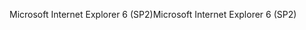 <span data-ttu-id="7898f-101">Microsoft Internet Explorer 6 (SP2)</span><span class="sxs-lookup"><span data-stu-id="7898f-101">Microsoft Internet Explorer 6 (SP2)</span></span>